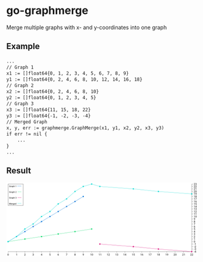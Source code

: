 # go-graphmerge

Merge multiple graphs with x- and y-coordinates into one graph 

## Example

```golang
...
// Graph 1
x1 := []float64{0, 1, 2, 3, 4, 5, 6, 7, 8, 9}
y1 := []float64{0, 2, 4, 6, 8, 10, 12, 14, 16, 18}
// Graph 2
x2 := []float64{0, 2, 4, 6, 8, 10}
y2 := []float64{0, 1, 2, 3, 4, 5}
// Graph 3
x3 := []float64{11, 15, 18, 22}
y3 := []float64{-1, -2, -3, -4}
// Merged Graph
x, y, err := graphmerge.GraphMerge(x1, y1, x2, y2, x3, y3)
if err != nil {
    ...
}
...
```

## Result

![example.png](https://github.com/Codehardt/go-graphmerge/raw/master/example/example.png)